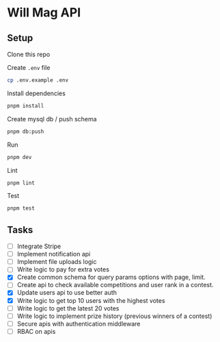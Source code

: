 # Will Mag API

## Setup

Clone this repo

Create `.env` file

```sh
cp .env.example .env
```

Install dependencies

```sh
pnpm install
```

Create mysql db / push schema

```sh
pnpm db:push
```

Run

```sh
pnpm dev
```

Lint

```sh
pnpm lint
```

Test

```sh
pnpm test
```

## Tasks

- [ ] Integrate Stripe
- [ ] Implement notification api
- [ ] Implement file uploads logic
- [ ] Write logic to pay for extra votes
- [x] Create common schema for query params options with page, limit.
- [ ] Create api to check available competitions and user rank in a contest.
- [x] Update users api to use better auth
- [x] Write logic to get top 10 users with the highest votes
- [ ] Write logic to get the latest 20 votes
- [ ] Write logic to implement prize history (previous winners of a contest)
- [ ] Secure apis with authentication middleware
- [ ] RBAC on apis
